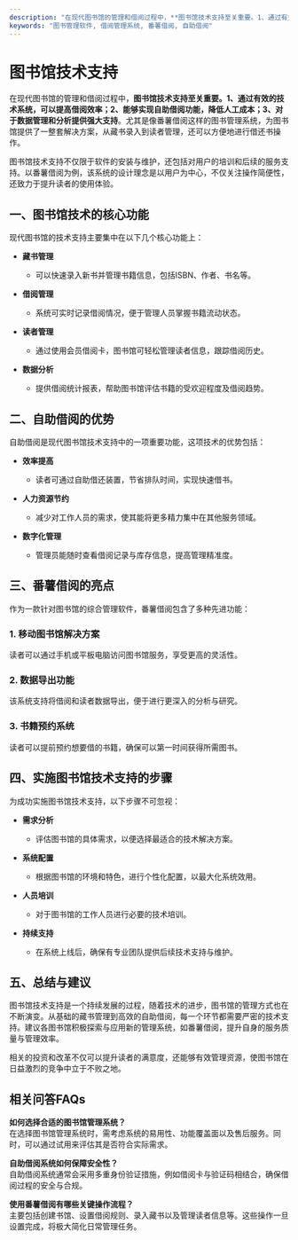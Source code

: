 ```yaml
---
description: "在现代图书馆的管理和借阅过程中，**图书馆技术支持至关重要。1、通过有效的技术系统，可以提高借阅效率；2、能够实现自助借阅功能，降低人工成本；3、对于数据管理和分析提供强大支持**。尤其是像番薯借阅这样的图书管理系统，为图书馆提供了一整套解决方案，从藏书录入到读者管理，还可以方便地进行借还书操作。"
keywords: "图书管理软件, 借阅管理系统, 番薯借阅, 自助借阅"
---
```

# 图书馆技术支持

在现代图书馆的管理和借阅过程中，**图书馆技术支持至关重要。1、通过有效的技术系统，可以提高借阅效率；2、能够实现自助借阅功能，降低人工成本；3、对于数据管理和分析提供强大支持**。尤其是像番薯借阅这样的图书管理系统，为图书馆提供了一整套解决方案，从藏书录入到读者管理，还可以方便地进行借还书操作。

图书馆技术支持不仅限于软件的安装与维护，还包括对用户的培训和后续的服务支持。以番薯借阅为例，该系统的设计理念是以用户为中心，不仅关注操作简便性，还致力于提升读者的使用体验。

## **一、图书馆技术的核心功能**

现代图书馆的技术支持主要集中在以下几个核心功能上：

- **藏书管理**
  - 可以快速录入新书并管理书籍信息，包括ISBN、作者、书名等。
  
- **借阅管理**
  - 系统可实时记录借阅情况，便于管理人员掌握书籍流动状态。
  
- **读者管理**
  - 通过使用会员借阅卡，图书馆可轻松管理读者信息，跟踪借阅历史。
  
- **数据分析**
  - 提供借阅统计报表，帮助图书馆评估书籍的受欢迎程度及借阅趋势。

## **二、自助借阅的优势**

自助借阅是现代图书馆技术支持中的一项重要功能，这项技术的优势包括：

- **效率提高**
  - 读者可通过自助借还装置，节省排队时间，实现快速借书。
  
- **人力资源节约**
  - 减少对工作人员的需求，使其能将更多精力集中在其他服务领域。
  
- **数字化管理**
  - 管理员能随时查看借阅记录与库存信息，提高管理精准度。

## **三、番薯借阅的亮点**

作为一款针对图书馆的综合管理软件，番薯借阅包含了多种先进功能：

### 1. 移动图书馆解决方案

读者可以通过手机或平板电脑访问图书馆服务，享受更高的灵活性。

### 2. 数据导出功能

该系统支持将借阅和读者数据导出，便于进行更深入的分析与研究。

### 3. 书籍预约系统

读者可以提前预约想要借的书籍，确保可以第一时间获得所需图书。

## **四、实施图书馆技术支持的步骤**

为成功实施图书馆技术支持，以下步骤不可忽视：

- **需求分析**
  - 评估图书馆的具体需求，以便选择最适合的技术解决方案。
  
- **系统配置**
  - 根据图书馆的环境和特色，进行个性化配置，以最大化系统效用。
  
- **人员培训**
  - 对于图书馆的工作人员进行必要的技术培训。

- **持续支持**
  - 在系统上线后，确保有专业团队提供后续技术支持与维护。

## **五、总结与建议**

图书馆技术支持是一个持续发展的过程，随着技术的进步，图书馆的管理方式也在不断演变。从基础的藏书管理到高效的自助借阅，每一个环节都需要严密的技术支持。建议各图书馆积极探索与应用新的管理系统，如番薯借阅，提升自身的服务质量与管理效率。

相关的投资和改革不仅可以提升读者的满意度，还能够有效管理资源，使图书馆在日益激烈的竞争中立于不败之地。

## 相关问答FAQs

**如何选择合适的图书馆管理系统？**  
在选择图书馆管理系统时，需考虑系统的易用性、功能覆盖面以及售后服务。同时，可以通过试用来评估其是否符合实际需求。

**自助借阅系统如何保障安全性？**  
自助借阅系统通常会采用多重身份验证措施，例如借阅卡与验证码相结合，确保借阅过程的安全与合规。

**使用番薯借阅有哪些关键操作流程？**  
主要包括创建书馆、设置借阅规则、录入藏书以及管理读者信息等。这些操作一旦设置完成，将极大简化日常管理任务。
